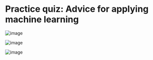 # Practice quiz: Advice for applying machine learning
![image](https://user-images.githubusercontent.com/91827137/232814314-fea7e273-b355-4695-af93-f5d7139abadf.png)

![image](https://user-images.githubusercontent.com/91827137/232814387-cfe7a8fa-832e-4661-9836-a6c75584b72d.png)

![image](https://user-images.githubusercontent.com/91827137/232814449-236ff1aa-7034-4a5e-b9a6-553d10c91499.png)
